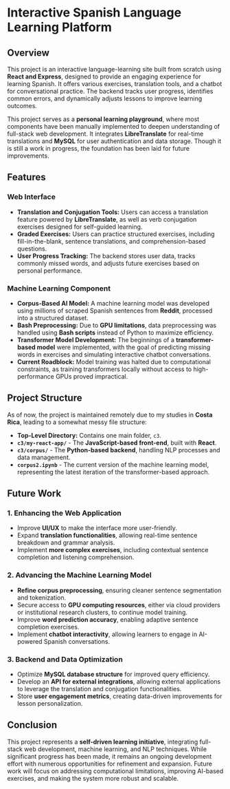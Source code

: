 
# Interactive Spanish Language Learning Platform

## Overview
This project is an interactive language-learning site built from scratch using **React and Express**, designed to provide an engaging experience for learning Spanish. It offers various exercises, translation tools, and a chatbot for conversational practice. The backend tracks user progress, identifies common errors, and dynamically adjusts lessons to improve learning outcomes.

This project serves as a **personal learning playground**, where most components have been manually implemented to deepen understanding of full-stack web development. It integrates **LibreTranslate** for real-time translations and **MySQL** for user authentication and data storage. Though it is still a work in progress, the foundation has been laid for future improvements.

## Features
### Web Interface
- **Translation and Conjugation Tools:** Users can access a translation feature powered by **LibreTranslate**, as well as verb conjugation exercises designed for self-guided learning.
- **Graded Exercises:** Users can practice structured exercises, including fill-in-the-blank, sentence translations, and comprehension-based questions.
- **User Progress Tracking:** The backend stores user data, tracks commonly missed words, and adjusts future exercises based on personal performance.

### Machine Learning Component
- **Corpus-Based AI Model:** A machine learning model was developed using millions of scraped Spanish sentences from **Reddit**, processed into a structured dataset.
- **Bash Preprocessing:** Due to **GPU limitations**, data preprocessing was handled using **Bash scripts** instead of Python to maximize efficiency.
- **Transformer Model Development:** The beginnings of a **transformer-based model** were implemented, with the goal of predicting missing words in exercises and simulating interactive chatbot conversations.
- **Current Roadblock:** Model training was halted due to computational constraints, as training transformers locally without access to high-performance GPUs proved impractical.

## Project Structure
As of now, the project is maintained remotely due to my studies in **Costa Rica**, leading to a somewhat messy file structure:
- **Top-Level Directory:** Contains one main folder, `c3`.
- **`c3/my-react-app/`** - The **JavaScript-based front-end**, built with **React**.
- **`c3/corpus/`** - The **Python-based backend**, handling NLP processes and data management.
- **`corpus2.ipynb`** - The current version of the machine learning model, representing the latest iteration of the transformer-based approach.

## Future Work
### **1. Enhancing the Web Application**
- Improve **UI/UX** to make the interface more user-friendly.
- Expand **translation functionalities**, allowing real-time sentence breakdown and grammar analysis.
- Implement **more complex exercises**, including contextual sentence completion and listening comprehension.

### **2. Advancing the Machine Learning Model**
- **Refine corpus preprocessing**, ensuring cleaner sentence segmentation and tokenization.
- Secure access to **GPU computing resources**, either via cloud providers or institutional research clusters, to continue model training.
- Improve **word prediction accuracy**, enabling adaptive sentence completion exercises.
- Implement **chatbot interactivity**, allowing learners to engage in AI-powered Spanish conversations.

### **3. Backend and Data Optimization**
- Optimize **MySQL database structure** for improved query efficiency.
- Develop an **API for external integrations**, allowing external applications to leverage the translation and conjugation functionalities.
- Store **user engagement metrics**, creating data-driven improvements for lesson personalization.

## Conclusion
This project represents a **self-driven learning initiative**, integrating full-stack web development, machine learning, and NLP techniques. While significant progress has been made, it remains an ongoing development effort with numerous opportunities for refinement and expansion. Future work will focus on addressing computational limitations, improving AI-based exercises, and making the system more robust and scalable.
